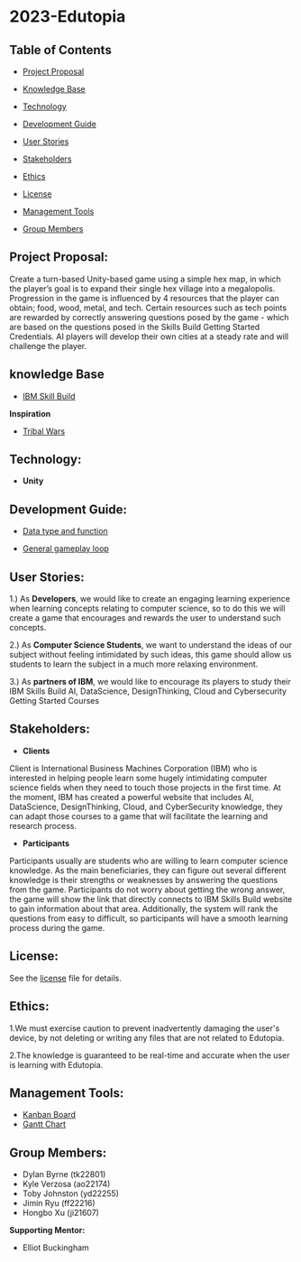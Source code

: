 # 2023-Edutopia

## Table of Contents
  - [Project Proposal](#project-proposal)
  - [Knowledge Base](#knowledge-base)
  - [Technology](#user-stories)
  - [Development Guide](#development-guide)
  - [User Stories](#user-stories)
  - [Stakeholders](#stakeholders)
  - [Ethics](#ethics)
  - [License](#license)
  - [Management Tools](#management-tools)

  - [Group Members](#group-members)

 

## **Project Proposal:**

Create a turn-based Unity-based game using a simple hex map, in which the player’s goal is to expand their single hex village into a megalopolis. Progression in the game is influenced by 4 resources that the player can obtain; food, wood, metal, and tech. Certain resources such as tech points are rewarded by correctly answering questions posed by the game - which are based on the questions posed in the Skills Build Getting Started Credentials. AI players will develop their own cities at a steady rate and will challenge the player.


## **knowledge Base**
- [IBM Skill Build](https://www.ibm.com/academic/home)

**Inspiration**
- [Tribal Wars](https://www.tribalwars.net/en-dk/)


## **Technology:**
- **Unity**



## **Development Guide:**
- [Data type and function](https://media.discordapp.net/attachments/1161589633197555713/1166699036972175431/Object_states_for_edutopia.drawio.png?ex=6554aaa6&is=654235a6&hm=0c08db4020bb492db44b47667d000ae8b6f699a2af81864c16a71029f6b62d0f&=)

- [General gameplay loop](https://media.discordapp.net/attachments/1161589633197555713/1166699247970832404/image.png?ex=6554aad8&is=654235d8&hm=84aed092fd4da22220b081b6e11ced18de40ebaecf11c83b6807b11f38879353&=&width=500&height=538)



## **User Stories:**
1.) As **Developers**, we would like to create an engaging learning experience when learning concepts relating to computer science, so to do this we will create a game that encourages and rewards the user to understand such concepts.

2.)  As **Computer Science Students**, we want to understand the ideas of our subject without feeling intimidated by such ideas, this game should allow us students to learn the subject in a much more relaxing environment.

3.) As **partners of IBM**, we would like to encourage its players to study their IBM Skills Build AI, DataScience, DesignThinking, Cloud and Cybersecurity Getting Started Courses



## **Stakeholders:**
- **Clients**

Client is International Business Machines Corporation (IBM) who is interested in helping people learn some hugely intimidating computer science fields when they need to touch those projects in the first time. At the moment, IBM has created a powerful website that includes AI, DataScience, DesignThinking, Cloud, and CyberSecurity knowledge, they can adapt those courses to a game that will facilitate the learning and research process.

- **Participants**

Participants usually are students who are willing to learn computer science knowledge. As the main beneficiaries, they can figure out several different knowledge is their strengths or weaknesses by answering the questions from the game. Participants do not worry about getting the wrong answer, the game will show the link that directly connects to IBM Skills Build website to gain information about that area. Additionally, the system will rank the questions from easy to difficult, so participants will have a smooth learning process during the game.



## **License:**
See the [license](https://github.com/spe-uob/2023-Edutopia/blob/main/LICENSE.md) file for details.



## **Ethics:**
1.We must exercise caution to prevent inadvertently damaging the user's device, by not deleting or writing any files that are not related to Edutopia.

2.The knowledge is guaranteed to be real-time and accurate when the user is learning with Edutopia.




## **Management Tools:**
- [Kanban Board](https://github.com/orgs/spe-uob/projects/82)  
- [Gantt Chart](https://github.com/orgs/spe-uob/projects/151)

  

## **Group Members:**
- Dylan Byrne (tk22801)
- Kyle Verzosa (ao22174)
- Toby Johnston (yd22255)
- Jimin Ryu (ff22216)
- Hongbo Xu (ji21607)

**Supporting Mentor:**

- Elliot Buckingham
